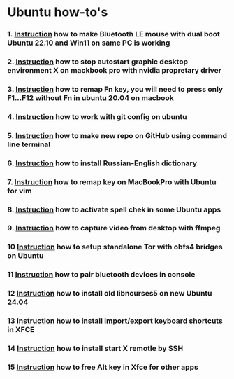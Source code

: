 # Ubuntu how-to's

### 1. [Instruction](BLE.md) how to make Bluetooth LE mouse with dual boot Ubuntu 22.10 and Win11 on same PC is working
### 2. [Instruction](MacBookProNoX.md) how to stop autostart graphic desktop environment X on mackbook pro with nvidia propretary driver
### 3. [Instruction](MacBookFnKey.md) how to remap Fn key, you will need to press only F1...F12 without Fn in ubuntu 20.04 on macbook
### 4. [Instruction](GitConfig.md) how to work with git config on ubuntu
### 5. [Instruction](GitNewRepoCLI.md) how to make new repo on GitHub using command line terminal
### 6. [Instruction](https://github.com/allseenn/dict_ruen) how to install Russian-English dictionary
### 7. [Instruction](MacBookVimKeys.md) how to remap key on MacBookPro with Ubuntu for vim
### 8. [Instruction](HunSpellinApps.md) how to activate spell chek in some Ubuntu apps
### 9.  [Instruction](VideoCapture.md) how to capture video from desktop with ffmpeg
### 10  [Instruction](TorBridge.md) how to setup standalone Tor with obfs4 bridges on Ubuntu
### 11  [Instruction](BueToothCtl.md) how to pair bluetooth devices in console
### 12  [Instruction](LibNcurses5.md) how to install old libncurses5 on new Ubuntu 24.04
### 13  [Instruction](XFCEshortcuts.md) how to install import/export keyboard shortcuts in XFCE
### 14  [Instruction](SSHStartx.md) how to install start X remotle by SSH
### 15  [Instruction](Xfce4AltKey.md) how to free Alt key in Xfce for other apps


